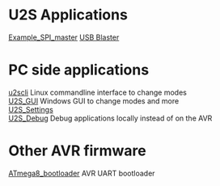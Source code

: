 # U2S Applications
[Example\_SPI\_master](Example_SPI_master)
[USB Blaster](Blaster20131026)  

# PC side applications
[u2scli](u2scli) Linux commandline interface to change modes  
[U2S\_GUI](U2S_GUI) Windows GUI to change modes and more  
[U2S\_Settings](U2S_Settings)  
[U2S\_Debug](U2S_Debug) Debug applications locally instead of on the AVR  

# Other AVR firmware
[ATmega8\_bootloader](ATmega8_bootloader) AVR UART bootloader  

